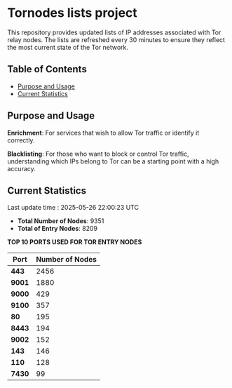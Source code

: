 # Tornodes lists project

This repository provides updated lists of IP addresses associated with Tor relay nodes. The lists are refreshed every 30 minutes to ensure they reflect the most current state of the Tor network.

## Table of Contents

- [Purpose and Usage](#purpose-and-usage)
- [Current Statistics](#current-statistics)


## Purpose and Usage

**Enrichment**: For services that wish to allow Tor traffic or identify it correctly.

**Blacklisting**: For those who want to block or control Tor traffic, understanding which IPs belong to Tor can be a starting point with a high accuracy.

## Current Statistics

Last update time : 2025-05-26 22:00:23 UTC

- **Total Number of Nodes**: 9351
- **Total of Entry Nodes**: 8209

**TOP 10 PORTS USED FOR TOR ENTRY NODES**

| **Port** | **Number of Nodes** |
|------|-----------------|
| **443**   | 2456  |
| **9001**   | 1880  |
| **9000**   | 429  |
| **9100**   | 357  |
| **80**   | 195  |
| **8443**   | 194  |
| **9002**   | 152  |
| **143**   | 146  |
| **110**   | 128  |
| **7430**   | 99  |

